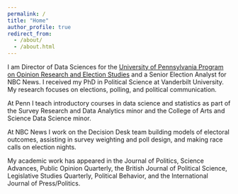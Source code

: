 ```yaml
---
permalink: /
title: "Home"
author_profile: true
redirect_from: 
  - /about/
  - /about.html
---
```


I am Director of Data Sciences for the [University of Pennsylvania Program on Opinion Research and Election Studies](https://www.google.com/url?q=https%3A%2F%2Fpores.upenn.edu%2F&sa=D) and a Senior Election Analyst for NBC News. I received my PhD in Political Science at Vanderbilt University. My research focuses on elections, polling, and political communication.

At Penn I teach introductory courses in data science and statistics as part of the Survey Research and Data Analytics minor and the College of Arts and Science Data Science minor. 

At NBC News I work on the Decision Desk team building models of electoral outcomes, assisting in survey weighting and poll design, and making race calls on election nights.

My academic work has appeared in the Journal of Politics, Science Advances, Public Opinion Quarterly, the British Journal of Political Science, Legislative Studies Quarterly, Political Behavior, and the International Journal of Press/Politics. 

